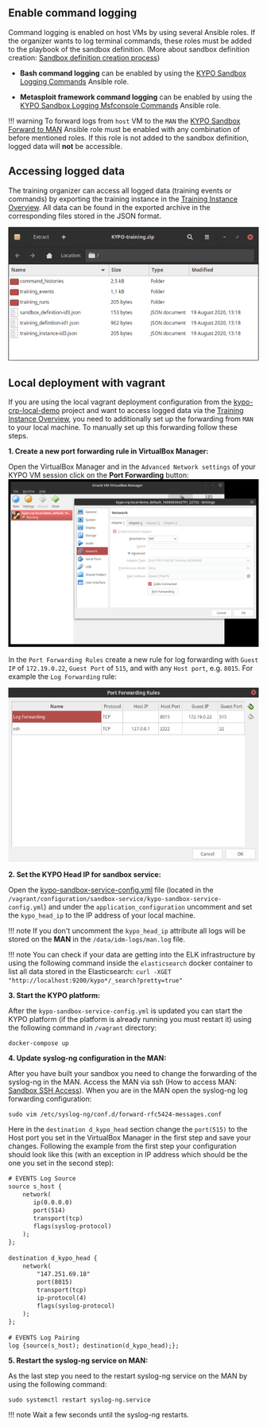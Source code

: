 ## Enable command logging
Command logging is enabled on host VMs by using several Ansible roles. If the organizer wants to log terminal commands, these roles must be added to the playbook of the sandbox definition. (More about sandbox definition creation: [Sandbox definition creation process](../../../user-guide-basic/sandbox-agenda/sandbox-definition/#create-sandbox-definition))

* **Bash command logging** can be enabled by using the [KYPO Sandbox Logging Commands](https://gitlab.ics.muni.cz/muni-kypo-crp/useful-ansible-roles/kypo-sandbox-logging-bash) Ansible role. 

* **Metasploit framework command logging** can be enabled by using the [KYPO Sandbox Logging Msfconsole Commands](https://gitlab.ics.muni.cz/muni-kypo-crp/useful-ansible-roles/kypo-sandbox-logging-msf) Ansible role.

!!! warning
    To forward logs from `host` VM to the `MAN` the [KYPO Sandbox Forward to MAN](https://gitlab.ics.muni.cz/muni-kypo-crp/useful-ansible-roles/kypo-sandbox-logging-forward) Ansible role must be enabled with any combination of before mentioned roles. If this role is not added to the sandbox definition, logged data will **not** be accessible.

## Accessing logged data
The training organizer can access all logged data (training events or commands) by exporting the training instance in the [Training Instance Overview](../../../user-guide-basic/training-agenda/training-instance#training-instance-overview). All data can be found in the exported archive in the corresponding files stored in the JSON format. 

![Archive](../../img/extras/logging/accessed-logged-data-structure.png)


## Local deployment with vagrant

If you are using the local vagrant deployment configuration from the [kypo-crp-local-demo](https://gitlab.ics.muni.cz/muni-kypo-crp/prototypes-and-examples/kypo-crp-local-demo) project and want to access logged data via the [Training Instance Overview](../../../user-guide-basic/training-agenda/training-instance#training-instance-overview), you need to additionally set up the forwarding from `MAN` to your local machine. To manually set up this forwarding follow these steps. 

**1. Create a new port forwarding rule in VirtualBox Manager:**
   
Open the VirtualBox Manager and in the `Advanced Network settings` of your KYPO VM session click on the **Port Forwarding** button:
![VirtualBox settings](../../img/extras/logging/port-forwarding-rule.png)

In the `Port Forwarding Rules` create a new rule for log forwarding with `Guest IP` of `172.19.0.22`, `Guest Port` of `515`, and with any `Host port`, e.g. `8015`. For example the `Log Forwarding` rule:

![PortForwardingRules](../../img/extras/logging/port-forwarding-rule2.png) 
 
**2. Set the KYPO Head IP for sandbox service:**

Open the [kypo-sandbox-service-config.yml](https://gitlab.ics.muni.cz/muni-kypo-crp/prototypes-and-examples/kypo-crp-local-demo/-/blob/master/docker-config-files/kypo-sandbox-service-config.yml) file (located in the `/vagrant/configuration/sandbox-service/kypo-sandbox-service-config.yml`) and under the `application_configuration` uncomment and set the `kypo_head_ip` to the IP address of your local machine. 

!!! note 
    If you don't uncomment the `kypo_head_ip` attribute all logs will be stored on the **MAN** in the `/data/idm-logs/man.log` file. 

!!! note
    You can check if your data are getting into the ELK infrastructure by using the following command inside the `elasticsearch` docker container to list all data stored in the Elasticsearch:
    ```
    curl -XGET "http://localhost:9200/kypo*/_search?pretty=true"
    ```

**3. Start the KYPO platform:**

After the `kypo-sandbox-service-config.yml` is updated you can start the KYPO platform (if the platform is already running you must restart it) using the following command in `/vagrant` directory:
```
docker-compose up
```

**4. Update syslog-ng configuration in the MAN:** 

After you have built your sandbox you need to change the forwarding of the syslog-ng in the MAN. Access the MAN via ssh (How to access MAN: [Sandbox SSH Access](../../../user-guide-advanced/sandboxes/sandbox-ssh-access)). When you are in the MAN open the syslog-ng log forwarding configuration:
```
sudo vim /etc/syslog-ng/conf.d/forward-rfc5424-messages.conf
```

Here in the `destination d_kypo_head` section change the `port(515)` to the Host port you set in the VirtualBox Manager in the first step and save your changes. Following the example from the first step your configuration should look like this (with an exception in IP address which should be the one you set in the second step):
```
# EVENTS Log Source
source s_host {
    network(
       ip(0.0.0.0) 
       port(514) 
       transport(tcp)
       flags(syslog-protocol)
    );
};

destination d_kypo_head {
    network(
        "147.251.69.18"
        port(8015)
        transport(tcp)
        ip-protocol(4)
        flags(syslog-protocol)
    );
};

# EVENTS Log Pairing
log {source(s_host); destination(d_kypo_head);};
```

**5. Restart the syslog-ng service on MAN:**

As the last step you need to the restart syslog-ng service on the MAN by using the following command:

```
sudo systemctl restart syslog-ng.service 
```

!!! note
    Wait a few seconds until the syslog-ng restarts.
